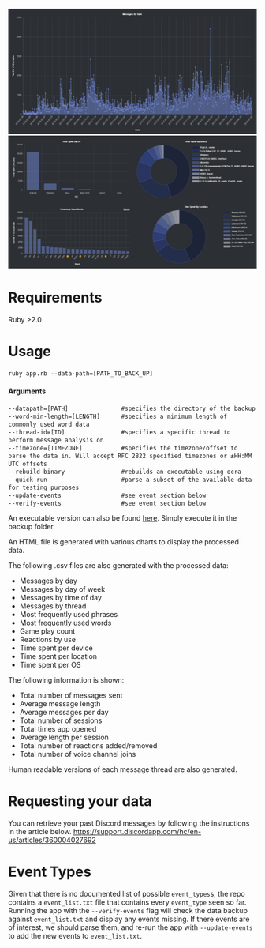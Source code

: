 
![demo](/examples/messages_by_date.png)
![demo](/examples/os_device_words_location.png)

# Requirements
Ruby >2.0

# Usage
```
ruby app.rb --data-path=[PATH_TO_BACK_UP]
```
#### Arguments
```
--datapath=[PATH]               #specifies the directory of the backup
--word-min-length=[LENGTH]      #specifies a minimum length of commonly used word data
--thread-id=[ID]                #specifies a specific thread to perform message analysis on
--timezone=[TIMEZONE]           #specifies the timezone/offset to parse the data in. Will accept RFC 2822 specified timezones or ±HH:MM UTC offsets
--rebuild-binary                #rebuilds an executable using ocra
--quick-run                     #parse a subset of the available data for testing purposes
--update-events                 #see event section below
--verify-events                 #see event section below
````

An executable version can also be found [here](https://github.com/Brainicism/DiscordDataParser/raw/master/bin/app.exe). Simply execute it in the backup folder.

An HTML file is generated with various charts to display the processed data. 

The following .csv files are also generated with the processed data:
- Messages by day
- Messages by day of week
- Messages by time of day
- Messages by thread
- Most frequently used phrases
- Most frequently used words
- Game play count
- Reactions by use
- Time spent per device
- Time spent per location
- Time spent per OS

The following information is shown:
- Total number of messages sent
- Average message length
- Average messages per day
- Total number of sessions
- Total times app opened
- Average length per session
- Total number of reactions added/removed
- Total number of voice channel joins

Human readable versions of each message thread are also generated.

# Requesting your data
You can retrieve your past Discord messages by following the instructions in the article below.
https://support.discordapp.com/hc/en-us/articles/360004027692


# Event Types
Given that there is no documented list of possible `event_types`s, the repo contains a `event_list.txt` file that contains every `event_type` seen so far. Running the app with the `--verify-events` flag will check the data backup against `event_list.txt` and display any events missing. If there events are of interest, we should parse them, and re-run the app with `--update-events` to add the new events to `event_list.txt`.
